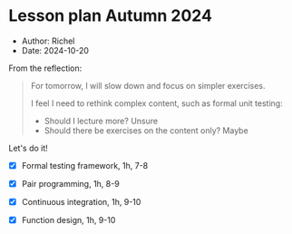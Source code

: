 # Lesson plan Autumn 2024

- Author: Richel
- Date: 2024-10-20

From the reflection:

> For tomorrow, I will slow down and focus on simpler exercises.
> 
> I feel I need to rethink complex content, such as formal unit testing:
> 
> - Should I lecture more? Unsure
> - Should there be exercises on the content only? Maybe

Let's do it!

- [x] Formal testing framework, 1h, 7-8
- [x] Pair programming, 1h, 8-9
- [x] Continuous integration, 1h, 9-10
- [x] Function design, 1h, 9-10


